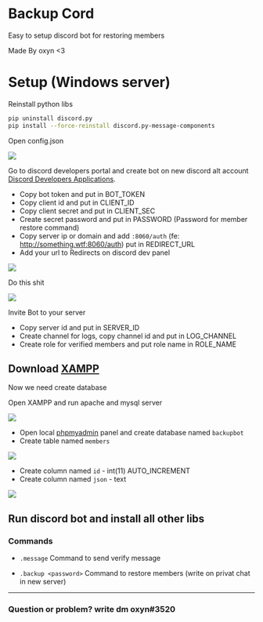 # Backup Cord

Easy to setup discord bot for restoring members

Made By oxyn <3

# Setup (Windows server)

 Reinstall python libs
```bash
pip uninstall discord.py
pip install --force-reinstall discord.py-message-components
```
 Open config.json

 ![](https://raw.githubusercontent.com/OxynDev/Backup-Cord/main/temp/config-1.png)

Go to discord developers portal and create bot on new discord alt account [Discord Developers Applications](https://discord.com/developers/applications).

- Copy bot token and put in BOT_TOKEN
- Copy client id and put in CLIENT_ID
- Copy client secret and put in CLIENT_SEC
- Create secret password and put in PASSWORD (Password for member restore command)
- Copy server ip or domain and add `:8060/auth` (fe: http://something.wtf:8060/auth) put in REDIRECT_URL
- Add your url to Redirects on discord dev panel

![](https://raw.githubusercontent.com/OxynDev/Backup-Cord/main/temp/discord-dev-2.png)


Do this shit

![](https://raw.githubusercontent.com/OxynDev/Backup-Cord/main/temp/discord-dev-1.png)

Invite Bot to your server

- Copy server id and put in SERVER_ID
- Create channel for logs, copy channel id and put in LOG_CHANNEL
- Create role for verified members and put role name in ROLE_NAME


Download [XAMPP](https://www.apachefriends.org/pl/download.html)
 ---
 Now we need create database
 
Open XAMPP and run  apache and mysql server

![](https://raw.githubusercontent.com/OxynDev/Backup-Cord/main/temp/xampp-1.png)

- Open local [phpmyadmin](http://localhost/phpmyadmin) panel and create database named `backupbot`
- Create table named  `members`

![](https://raw.githubusercontent.com/OxynDev/Backup-Cord/main/temp/phpma-1.png)

- Create column named  `id` - int(11) AUTO_INCREMENT
- Create column named  `json` - text

![](https://raw.githubusercontent.com/OxynDev/Backup-Cord/main/temp/phpma-2.png)

Run discord bot and install all other libs
---
### Commands
- `.message`
 Command to send verify message

- `.backup <password>`
 Command to restore members (write on privat chat in new server)

---
### Question or problem? write dm oxyn#3520
